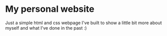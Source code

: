 # My personal website

Just a simple html and css webpage I've built to show a little bit more about myself and what I've done in the past :)
